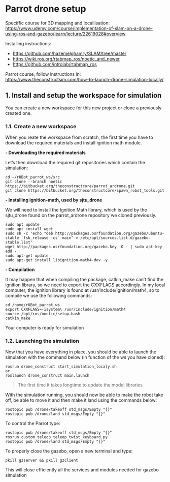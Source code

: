 # Parrot drone setup

Speciffic course for 3D mapping and locallisation:
https://www.udemy.com/course/implementation-of-slam-on-a-drone-using-ros-and-gazebo/learn/lecture/22619028#overview

Installing instructions:
- https://github.com/hazemelghamry/SLAM/tree/master
- https://wiki.ros.org/rtabmap_ros/noetic_and_newer
- https://github.com/introlab/rtabmap_ros

Parrot course, follow instructions in:
https://www.theconstructsim.com/how-to-launch-drone-simulation-locally/

## **1. Install and setup the workspace for simulation**
You can create a new workspace for this new project or clone a previously created one.

### **1.1. Create a new workspace**
When you reate the workspace from scratch, the first time you have to download the required materials and install ignition math module.

**- Downloading the required materials**

Let’s then download the required git repositories which contain the simulation:
```shell
cd ~/rUBot_parrot_ws/src
git clone --branch noetic https://bitbucket.org/theconstructcore/parrot_ardrone.git
git clone https://bitbucket.org/theconstructcore/spawn_robot_tools.git
```

**- Installing ignition-math, used by sjtu_drone**

We will need to install the Ignition Math library, which is used by the sjtu_drone found on the parrot_ardrone repository we cloned previously.
```shell
sudo apt update
sudo apt install wget
sudo sh -c 'echo "deb http://packages.osrfoundation.org/gazebo/ubuntu-stable `lsb_release -cs` main" > /etc/apt/sources.list.d/gazebo-stable.list'
wget http://packages.osrfoundation.org/gazebo.key -O - | sudo apt-key add -
sudo apt-get update
sudo apt-get install libignition-math4-dev -y
```

**- Compilation**

It may happen that when compiling the package, catkin_make can’t find the ignition library, so we need to export the CXXFLAGS accordingly. In my local computer, the ignition library is found at /usr/include/ignition/math4, so to compile we use the following commands:
```shell
cd /home/rUBot_parrot_ws
export CXXFLAGS=-isystem\ /usr/include/ignition/math4
source /opt/ros/noetic/setup.bash
catkin_make
```

Your computer is ready for simulation

### **1.2. Launching the simulation**

Now that you have everything in place, you should be able to launch the simulation with the command below (in function of the ws you have cloned):
```shell
rosrun drone_construct start_simulation_localy.sh
or
roslaunch drone_construct main.launch
```
>The first time it takes longtime to update the model libraries

With the simulation running, you should now be able to make the robot take off, be able to move it and then make it land using the commands below:
```shell
rostopic pub /drone/takeoff std_msgs/Empty "{}"
rostopic pub /drone/land std_msgs/Empty "{}"
```
To control the Parrot type:
```shell
rostopic pub /drone/takeoff std_msgs/Empty "{}"
rosrun custom_teleop teleop_twist_keyboard.py
rostopic pub /drone/land std_msgs/Empty "{}"
```
To properly close the gazebo, open a new terminal and type:
```shell
pkill gzserver && pkill gzclient
```
This will close efficiently all the services and modules needed for gazebo simulation

